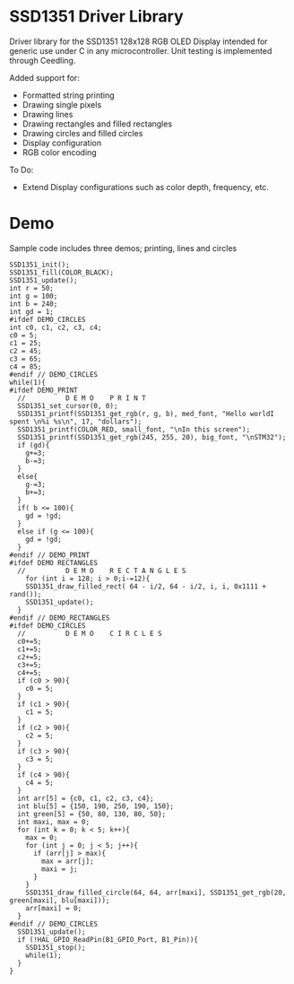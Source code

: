 # SSD1351 Driver Library

Driver library for the SSD1351 128x128 RGB OLED Display intended for generic use under C in any microcontroller.
Unit testing is implemented through Ceedling.

Added support for:
* Formatted string printing
* Drawing single pixels
* Drawing lines
* Drawing rectangles and filled rectangles
* Drawing circles and filled circles
* Display configuration
* RGB color encoding

To Do:
* Extend Display configurations such as color depth, frequency, etc.

# Demo

Sample code includes three demos; printing, lines and circles

```
SSD1351_init();
SSD1351_fill(COLOR_BLACK);
SSD1351_update();
int r = 50;
int g = 100;
int b = 240;
int gd = 1;
#ifdef DEMO_CIRCLES
int c0, c1, c2, c3, c4;
c0 = 5;
c1 = 25;
c2 = 45;
c3 = 65;
c4 = 85;
#endif // DEMO_CIRCLES
while(1){
#ifdef DEMO_PRINT
  //          D E M O    P R I N T
  SSD1351_set_cursor(0, 0);
  SSD1351_printf(SSD1351_get_rgb(r, g, b), med_font, "Hello worldI spent \n%i %s\n", 17, "dollars");
  SSD1351_printf(COLOR_RED, small_font, "\nIn this screen");
  SSD1351_printf(SSD1351_get_rgb(245, 255, 20), big_font, "\nSTM32");
  if (gd){
    g+=3;
    b-=3;
  }
  else{
    g-=3;
    b+=3;
  }
  if( b <= 100){
    gd = !gd;
  }
  else if (g <= 100){
    gd = !gd;
  }
#endif // DEMO_PRINT
#ifdef DEMO RECTANGLES
  //          D E M O    R E C T A N G L E S
    for (int i = 128; i > 0;i-=12){
    SSD1351_draw_filled_rect( 64 - i/2, 64 - i/2, i, i, 0x1111 + rand());
    SSD1351_update();
  }
#endif // DEMO_RECTANGLES
#ifdef DEMO_CIRCLES
  //          D E M O    C I R C L E S
  c0+=5;
  c1+=5;
  c2+=5;
  c3+=5;
  c4+=5;
  if (c0 > 90){
    c0 = 5;
  }
  if (c1 > 90){
    c1 = 5;
  }
  if (c2 > 90){
    c2 = 5;
  }
  if (c3 > 90){
    c3 = 5;
  }
  if (c4 > 90){
    c4 = 5;
  }
  int arr[5] = {c0, c1, c2, c3, c4};
  int blu[5] = {150, 190, 250, 190, 150};
  int green[5] = {50, 80, 130, 80, 50};
  int maxi, max = 0;
  for (int k = 0; k < 5; k++){
    max = 0;
    for (int j = 0; j < 5; j++){
      if (arr[j] > max){
        max = arr[j];
        maxi = j;
      }
    }
    SSD1351_draw_filled_circle(64, 64, arr[maxi], SSD1351_get_rgb(20, green[maxi], blu[maxi]));
    arr[maxi] = 0;
  }
#endif // DEMO_CIRCLES
  SSD1351_update();
  if (!HAL_GPIO_ReadPin(B1_GPIO_Port, B1_Pin)){
    SSD1351_stop();
    while(1);
  }
}
```
